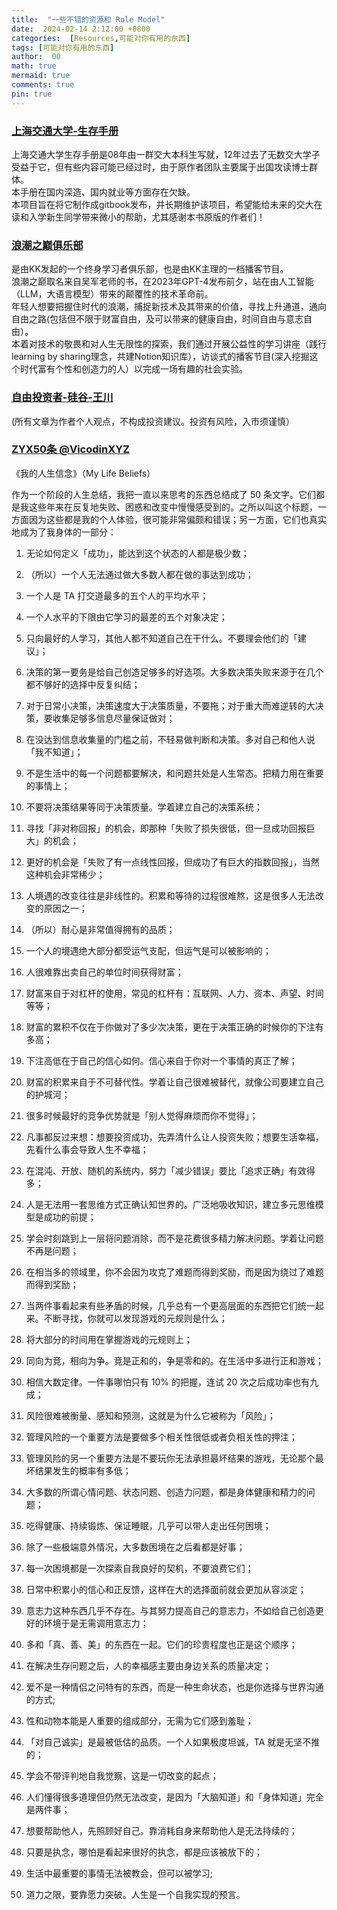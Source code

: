 ```yaml
---
title:  "一些不错的资源和 Role Model"
date:  2024-02-14 2:12:00 +0800
categories:  [Resources,可能对你有用的东西] 
tags: [可能对你有用的东西]     
author:  00                    
math: true
mermaid: true
comments: true
pin: true
---
```


### [上海交通大学-生存手册](https://survivesjtu.gitbook.io/survivesjtumanual/)

上海交通大学生存手册是08年由一群交大本科生写就，12年过去了无数交大学子受益于它，但有些内容可能已经过时，由于原作者团队主要属于出国攻读博士群体。<br>
本手册在国内深造、国内就业等方面存在欠缺。<br>
本项目旨在将它制作成gitbook发布，并长期维护该项目，希望能给未来的交大在读和入学新生同学带来微小的帮助，尤其感谢本书原版的作者们！<br>

### [浪潮之巅俱乐部](https://confused-gym-8fc.notion.site/dc7ab3f3ddad46fea4de7ff995a7a4ab)
是由KK发起的一个终身学习者俱乐部，也是由KK主理的一档播客节目。<br>
浪潮之巅取名来自吴军老师的书，在2023年GPT-4发布前夕，站在由人工智能（LLM，大语言模型）带来的颠覆性的技术革命前。<br>
年轻人想要把握住时代的浪潮，捕捉新技术及其带来的价值，寻找上升通道，通向自由之路(包括但不限于财富自由，及可以带来的健康自由，时间自由与意志自由）。<br>
本着对技术的敬畏和对人生无限性的探索，我们通过开展公益性的学习讲座（践行learning by sharing理念，共建Notion知识库），访谈式的播客节目(深入挖掘这个时代富有个性和创造力的人）以完成一场有趣的社会实验。<br>

### [自由投资者-硅谷-王川](https://chuan.us/)
(所有文章为作者个人观点，不构成投资建议。投资有风险，入市须谨慎）

### [ZYX50条 @VicodinXYZ](https://weibo.com/u/1977585731)
《我的人生信念》（My Life Beliefs） 

作为一个阶段的人生总结，我把一直以来思考的东西总结成了 50 条文字。它们都是我这些年来在反复地失败、困惑和改变中慢慢感受到的。之所以叫这个标题，一方面因为这些都是我的个人体验，很可能非常偏颇和错误；另一方面，它们也真实地成为了我身体的一部分：

1. 无论如何定义「成功」，能达到这个状态的人都是极少数；

2. （所以）一个人无法通过做大多数人都在做的事达到成功；

3.  一个人是 TA 打交道最多的五个人的平均水平；

4.  一个人水平的下限由它学习的最差的五个对象决定；

5. 只向最好的人学习，其他人都不知道自己在干什么。不要理会他们的「建议」；

6. 决策的第一要务是给自己创造足够多的好选项。大多数决策失败来源于在几个都不够好的选择中反复纠结；

7. 对于日常小决策，决策速度大于决策质量，不要拖；对于重大而难逆转的大决策，要收集足够多信息尽量保证做对；

8. 在没达到信息收集量的门槛之前，不轻易做判断和决策。多对自己和他人说「我不知道」；

9. 不是生活中的每一个问题都要解决，和问题共处是人生常态。把精力用在重要的事情上；

10. 不要将决策结果等同于决策质量。学着建立自己的决策系统；

11. 寻找「非对称回报」的机会，即那种「失败了损失很低，但一旦成功回报巨大」的机会；

12. 更好的机会是「失败了有一点线性回报，但成功了有巨大的指数回报」，当然这种机会非常稀少；

13. 人境遇的改变往往是非线性的。积累和等待的过程很难熬，这是很多人无法改变的原因之一；

14. （所以）耐心是非常值得拥有的品质；

15.  一个人的境遇绝大部分都受运气支配，但运气是可以被影响的；

16. 人很难靠出卖自己的单位时间获得财富；

17. 财富来自于对杠杆的使用，常见的杠杆有：互联网、人力、资本、声望、时间等等；

18. 财富的累积不仅在于你做对了多少次决策，更在于决策正确的时候你的下注有多高；

19. 下注高低在于自己的信心如何。信心来自于你对一个事情的真正了解；

20. 财富的积累来自于不可替代性。学着让自己很难被替代，就像公司要建立自己的护城河；

21. 很多时候最好的竞争优势就是「别人觉得麻烦而你不觉得」；
22. 凡事都反过来想：想要投资成功，先弄清什么让人投资失败；想要生活幸福，先看什么事会导致人生不幸福；

23. 在混沌、开放、随机的系统内，努力「减少错误」要比「追求正确」有效得多；

24. 人是无法用一套思维方式正确认知世界的。广泛地吸收知识，建立多元思维模型是成功的前提；

25. 学会时刻跳到上一层将问题消除，而不是花费很多精力解决问题。学着让问题不再是问题；

26. 在相当多的领域里，你不会因为攻克了难题而得到奖励，而是因为绕过了难题而得到奖励；

27. 当两件事看起来有些矛盾的时候，几乎总有一个更高层面的东西把它们统一起来。不断寻找，你就可以发现游戏的元规则是什么；

28. 将大部分的时间用在掌握游戏的元规则上；

29. 同向为竞，相向为争。竞是正和的，争是零和的。在生活中多进行正和游戏；

30. 相信大数定律。一件事哪怕只有 10% 的把握，连试 20 次之后成功率也有九成；

31. 风险很难被衡量、感知和预测，这就是为什么它被称为「风险」；

32. 管理风险的一个重要方法是要做多个相关性很低或者负相关性的押注；

33. 管理风险的另一个重要方法是不要玩你无法承担最坏结果的游戏，无论那个最坏结果发生的概率有多低；

34. 大多数的所谓心情问题、状态问题、创造力问题，都是身体健康和精力的问题；

35. 吃得健康、持续锻炼、保证睡眠，几乎可以带人走出任何困境；

36. 除了一些极端意外情况，大多数困境在之后看都是好事；

37. 每一次困境都是一次探索自我良好的契机，不要浪费它们；

38. 日常中积累小的信心和正反馈，这样在大的选择面前就会更加从容淡定；

39. 意志力这种东西几乎不存在。与其努力提高自己的意志力，不如给自己创造更好的环境于是无需调用意志力；

40. 多和「真、善、美」的东西在一起。它们的珍贵程度也正是这个顺序； 

41. 在解决生存问题之后，人的幸福感主要由身边关系的质量决定；

42. 爱不是一种情侣之问特有的东西，而是一种生命状态，也是你选择与世界沟通的方式;

43. 性和动物本能是人重要的组成部分，无需为它们感到羞耻；

44. 「对自己诚实」是最被低估的品质。一个人如果极度坦诚，TA 就是无坚不推的；

45. 学会不带评判地自我觉察，这是一切改变的起点；

46. 人们懂得很多道理但仍然无法改变，是因为「大脑知道」和「身体知道」完全是两件事；

47. 想要帮助他人，先照顾好自己。靠消耗自身来帮助他人是无法持续的；

48. 只要是执念，哪怕是看起来很好的执念，都是应该被放下的；

49. 生活中最重要的事情无法被教会，但可以被学习;

50. 道力之限，要靠愿力突破。人生是一个自我实现的预言。


